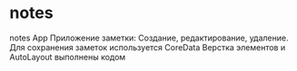 # notes
notes App
Приложение заметки: 
Создание, редактирование, удаление.
Для сохранения заметок используется CoreData
Верстка элементов и AutoLayout выполнены кодом
